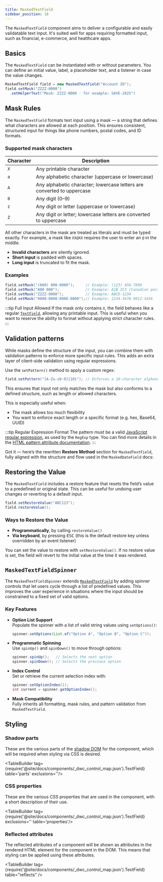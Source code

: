 ```yaml
---
title: MaskedTextField
sidebar_position: 18
---
```


<DocChip chip='shadow' />

<DocChip chip='name' label="dwc-textfield" />

<JavadocLink type="foundation" location="com/webforj/component/field/MaskedTextField" top='true'/>

The `MaskedTextField` component aims to deliver a configurable and easily validatable text input. It's suited well for apps requiring formatted input, such as financial, e-commerce, and healthcare apps.


## Basics

The `MaskedTextField` can be instantiated with or without parameters. You can define an initial value, label, a placeholder text, and a listener in case the value changes.

```java
MaskedTextField field = new MaskedTextField("Account ID");
field.setMask("ZZZZ-0000")
  .setHelperText("Mask: ZZZZ-0000 - for example: SAVE-2025")
```

## Mask Rules

The `MaskedTextField` formats text input using a mask — a string that defines what characters are allowed at each position. This ensures consistent, structured input for things like phone numbers, postal codes, and ID formats.

### Supported mask characters

| Character | Description                                                                                 |
|-----------|---------------------------------------------------------------------------------------------|
| `X`       | Any printable character                                                                     |
| `a`       | Any alphabetic character (uppercase or lowercase)                                           |
| `A`       | Any alphabetic character; lowercase letters are converted to uppercase                      |
| `0`       | Any digit (0–9)                                                                             |
| `z`       | Any digit or letter (uppercase or lowercase)                                                |
| `Z`       | Any digit or letter; lowercase letters are converted to uppercase                           |

All other characters in the mask are treated as literals and must be typed exactly. 
For example, a mask like `XX@XX` requires the user to enter an `@` in the middle.

- **Invalid characters** are silently ignored.
- **Short input** is padded with spaces.
- **Long input** is truncated to fit the mask.

### Examples

```java
field.setMask("(000) 000-0000");     // Example: (123) 456-7890
field.setMask("A00 000");            // Example: A1B 2C3 (Canadian postal code)
field.setMask("ZZZZ-0000");          // Example: ABCD-1234
field.setMask("0000-0000-0000-0000");// Example: 1234-5678-9012-3456
```

:::tip Full Input Allowed
If the mask only contains `X`, the field behaves like a regular [`TextField`](./text-field.md), allowing any printable input.
This is useful when you want to reserve the ability to format without applying strict character rules.
:::

<ComponentDemo 
path='/webforj/maskedtextfield?' 
javaE='https://raw.githubusercontent.com/webforj/webforj-documentation/refs/heads/main/src/main/java/com/webforj/samples/views/fields/maskedtextfield/MaskedTextFieldView.java'
height='250px'
/>

## Validation patterns

While masks define the structure of the input, you can combine them with validation patterns to enforce more specific input rules. This adds an extra layer of client-side validation using regular expressions.

Use the `setPattern()` method to apply a custom regex:

```java
field.setPattern("[A-Za-z0-9]{10}"); // Enforces a 10-character alphanumeric code
```

This ensures that input not only matches the mask but also conforms to a defined structure, such as length or allowed characters.

This is especially useful when:

- The mask allows too much flexibility
- You want to enforce exact length or a specific format (e.g. hex, Base64, UUID)

:::tip Regular Expression Format
The pattern must be a valid [JavaScript regular expression](https://developer.mozilla.org/en-US/docs/Web/JavaScript/Guide/Regular_expressions), as used by the `RegExp` type. You can find more details in the [HTML pattern attribute documentation](https://developer.mozilla.org/en-US/docs/Web/HTML/Attributes/pattern#overview).
:::

Got it — here’s the rewritten **Restore Method** section for `MaskedTextField`, fully aligned with the structure and flow used in the `MaskedDateField` docs:

## Restoring the Value

The `MaskedTextField` includes a restore feature that resets the field’s value to a predefined or original state. 
This can be useful for undoing user changes or reverting to a default input.

```java
field.setRestoreValue("ABC123");
field.restoreValue();
```

### Ways to Restore the Value

- **Programmatically**, by calling `restoreValue()`
- **Via keyboard**, by pressing <kbd>ESC</kbd> (this is the default restore key unless overridden by an event listener)

You can set the value to restore with `setRestoreValue()`. If no restore value is set, the field will revert to the initial value at the time it was rendered.

<ComponentDemo 
path='/webforj/maskedtextfieldrestore?' 
javaE='https://raw.githubusercontent.com/webforj/webforj-documentation/refs/heads/main/src/main/java/com/webforj/samples/views/fields/maskedtextfield/MaskedTextFieldRestoreView.java'
height='200px'
/>

## `MaskedTextFieldSpinner`

The `MaskedTextFieldSpinner` extends [`MaskedTextField`](#maskedtextfield) by adding spinner controls that let users cycle through a list of predefined values. 
This improves the user experience in situations where the input should be constrained to a fixed set of valid options.

<ComponentDemo 
path='/webforj/maskedtextfieldspinner?' 
javaE='https://raw.githubusercontent.com/webforj/webforj-documentation/refs/heads/main/src/main/java/com/webforj/samples/views/fields/maskedtextfield/MaskedTextFieldSpinnerView.java'
height='120px'
/>

### Key Features

- **Option List Support**  
  Populate the spinner with a list of valid string values using `setOptions()`:

  ```java
  spinner.setOptions(List.of("Option A", "Option B", "Option C"));
  ```

- **Programmatic Spinning**  
  Use `spinUp()` and `spinDown()` to move through options:

  ```java
  spinner.spinUp();   // Selects the next option
  spinner.spinDown(); // Selects the previous option
  ```

- **Index Control**  
  Set or retrieve the current selection index with:

  ```java
  spinner.setOptionIndex(1);
  int current = spinner.getOptionIndex();
  ```

- **Mask Compatibility**  
  Fully inherits all formatting, mask rules, and pattern validation from `MaskedTextField`.

## Styling

### Shadow parts

These are the various parts of the [shadow DOM](../../glossary#shadow-dom) for the component, which will be required when styling via CSS is desired.

<TableBuilder tag={require('@site/docs/components/_dwc_control_map.json').TextField} table='parts' exclusions=''/>

### CSS properties

These are the various CSS properties that are used in the component, with a short description of their use.

<TableBuilder tag={require('@site/docs/components/_dwc_control_map.json').TextField} exclusions='' table='properties'/>

### Reflected attributes

The reflected attributes of a component will be shown as attributes in the rendered HTML element for the component in the DOM. This means that styling can be applied using these attributes.

<TableBuilder tag={require('@site/docs/components/_dwc_control_map.json').TextField} table="reflects" />
